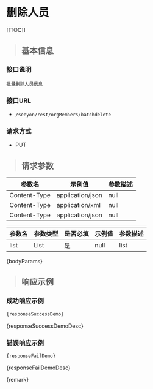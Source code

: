 # 删除人员

[[TOC]]

>## 基本信息

### 接口说明
```text
批量删除人员信息
```

### 接口URL

- `/seeyon/rest/orgMembers/batchdelete`

### 请求方式
- PUT

>## 请求参数

参数名 | 示例值 | 参数描述 
 --- | --- | ---
Content-Type|application/json|null
Content-Type|application/xml|null
Content-Type|application/json|null




参数名 | 参数类型 | 是否必填 | 示例值 | 参数描述 
 ---| ---| --- | --- | --- 
list|List|是|null|list

{bodyParams}

> ## 响应示例

### 成功响应示例
```javascript
{responseSuccessDemo}
```

{responseSuccessDemoDesc}

### 错误响应示例
```javascript
{responseFailDemo}
```

{responseFailDemoDesc}


{remark}